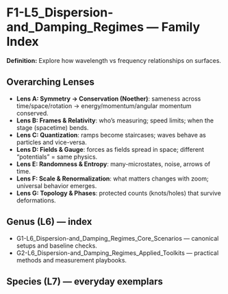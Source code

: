 # F1-L5_Dispersion-and_Damping_Regimes — Family Index
**Definition:** Explore how wavelength vs frequency relationships on surfaces.

## Overarching Lenses

- **Lens A: Symmetry -> Conservation (Noether)**: sameness across time/space/rotation → energy/momentum/angular momentum conserved.
- **Lens B: Frames & Relativity**: who’s measuring; speed limits; when the stage (spacetime) bends.
- **Lens C: Quantization**: ramps become staircases; waves behave as particles and vice-versa.
- **Lens D: Fields & Gauge**: forces as fields spread in space; different “potentials” = same physics.
- **Lens E: Randomness & Entropy**: many-microstates, noise, arrows of time.
- **Lens F: Scale & Renormalization**: what matters changes with zoom; universal behavior emerges.
- **Lens G: Topology & Phases**: protected counts (knots/holes) that survive deformations.

## Genus (L6) — index
- G1-L6_Dispersion-and_Damping_Regimes_Core_Scenarios — canonical setups and baseline checks.
- G2-L6_Dispersion-and_Damping_Regimes_Applied_Toolkits — practical methods and measurement playbooks.

## Species (L7) — everyday exemplars
